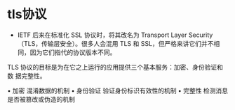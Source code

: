 # tls协议
- IETF 后来在标准化 SSL 协议时，将其改名为 Transport Layer Security
（TLS，传输层安全）。很多人会混用 TLS 和 SSL，但严格来讲它们并不相
同，因为它们指代的协议版本不同。

TLS 协议的目标是为在它之上运行的应用提供三个基本服务：加密、身份验证和数
据完整性。

• 加密
混淆数据的机制
• 身份验证
验证身份标识有效性的机制
• 完整性
检测消息是否被篡改或伪造的机制